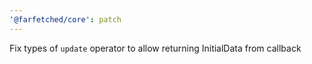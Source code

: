 ```yaml
---
'@farfetched/core': patch
---
```


Fix types of `update` operator to allow returning InitialData from callback
